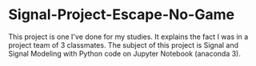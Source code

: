 # Signal-Project-Escape-No-Game
This project is one I've done for my studies. It explains the fact I was in a project team of 3 classmates. The subject of this project is Signal and Signal Modeling with Python code on Jupyter Notebook (anaconda 3).
